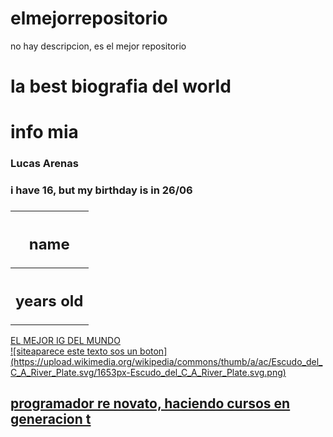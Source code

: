 # elmejorrepositorio
no hay descripcion, es el mejor repositorio
<h1>la best biografia del world</h1>
<div>
  <table>
    <head>
      <h1>info mia</h1>
    <head/>
    <boddy>
      <th><h2>name</h2></th>
      <tr><h3>Lucas Arenas</h3></tr>
      <th><h2>years old</h2></th>
      <tr><h3>i have 16, but my birthday is in 26/06<h3/></tr>
    </boddy>
    <table/>
  <a href="https://www.instagram.com/lucas.arenas_?igsh=MWp2dTBtNG90Y21weQ==">EL MEJOR IG DEL MUNDO
<div/>
<span> ![siteaparece este texto sos un boton](https://upload.wikimedia.org/wikipedia/commons/thumb/a/ac/Escudo_del_C_A_River_Plate.svg/1653px-Escudo_del_C_A_River_Plate.svg.png) <span/>
<h2>programador re novato, haciendo cursos en generacion t</h2>
